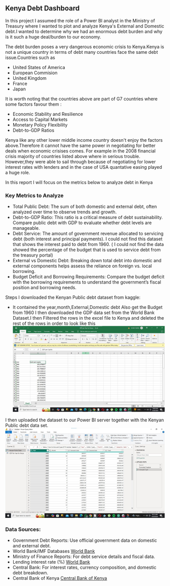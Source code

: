 ## Kenya Debt Dashboard
In this project I assumed the role of a Power BI analyst in the Ministry of Treasury where I wanted to plot and analyze Kenya's External and Domestic debt.I wanted to determine why we had an enormous debt burden and why is it such a huge deal/burden to our economy.

The debt burden poses a very dangerous economic crisis to Kenya.Kenya is not a unique country in terms of debt many countries face the same debt issue.Countries such as 
 - United States of America
-  European Commision
-  United Kingdom
-  France
-  Japan

It is worth noting that the countries above are part of G7 countries where some factors favour them :
- Economic Stability and Resilience
- Access to Capital Markets
- Monetary Policy Flexibility
- Debt-to-GDP Ratios

Kenya like any other lower middle income country doesn't enjoy the factors above.Therefore it cannot have the same power in negotiating for better deals when economic crisises comes. For example in the 2008 financial crisis majority of countries listed above where in serious trouble. However,they were able to sail through because of negotiating for lower interest rates with lenders and in the case of USA quantative easing played a huge role.

In this report I will focus on the metrics below to analyze debt in Kenya

### Key Metrics to Analyze
- Total Public Debt: The sum of both domestic and external debt, often analyzed over time to observe trends and growth.
- Debt-to-GDP Ratio: This ratio is a critical measure of debt sustainability. Compare public debt with GDP to evaluate whether debt levels are manageable.
- Debt Service: The amount of government revenue allocated to servicing debt (both interest and principal payments). I could not find this dataset that shows the interest paid to debt from 1960. ( I could not find the data showed the percentage of the budget that is used to service debt from the treasury portal)
- External vs Domestic Debt: Breaking down total debt into domestic and external components helps assess the reliance on foreign vs. local borrowing.
- Budget Deficit and Borrowing Requirements: Compare the budget deficit with the borrowing requirements to understand the government’s fiscal position and borrowing needs.

Steps
I downloaded the Kenyan Public debt dataset from kaggle:
- It contained the year,month,External,Domestic debt
Also get the Budget from 1960
I then downloaded the GDP data set from the World Bank Dataset.I then Filtered the rows in the excel file to Kenya and deleted the rest of the rows in order to look like this
![alt text](https://github.com/JORDANGAMBA99/Power-BI-projects/blob/c24837c57d7f2bcc1f35350eb81e19a097b60180/Kenya%20Debt%20Dashboard/GDP%20Screenshot%20Kenya.jpg)

I then uploaded the dataset to our Power BI server together with the Kenyan Public debt data set.
![alt text](https://github.com/JORDANGAMBA99/Power-BI-projects/blob/cba1e9dbaca98753d61d5cebabfbdba9b94f0987/Kenya%20Debt%20Dashboard/Both%20of%20the%20dataset%20in%20the%20Power%20BI%20server.jpg)






### Data Sources:
- Government Debt Reports: Use official government data on domestic and external debt.
- World Bank/IMF Databases [World Bank](https://data.worldbank.org/indicator/NY.GDP.PCAP.CD?locations=KE)
- Ministry of Finance Reports: For debt service details and fiscal data.
- Lending interest rate (%) [World Bank](https://data.worldbank.org/indicator/FR.INR.LEND?locations=KE&most_recent_year_desc=true)
- Central Bank: For interest rates, currency composition, and domestic debt breakdown.
- Central Bank of Kenya [Central Bank of Kenya](https://www.centralbank.go.ke/statistics/government-finance-statistics/)
